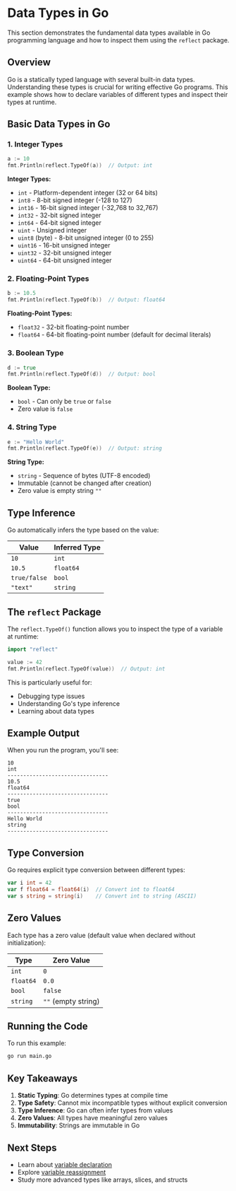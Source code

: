 # Data Types in Go

This section demonstrates the fundamental data types available in Go programming language and how to inspect them using the `reflect` package.

## Overview

Go is a statically typed language with several built-in data types. Understanding these types is crucial for writing effective Go programs. This example shows how to declare variables of different types and inspect their types at runtime.

## Basic Data Types in Go

### 1. Integer Types

```go
a := 10
fmt.Println(reflect.TypeOf(a))  // Output: int
```

**Integer Types:**

- `int` - Platform-dependent integer (32 or 64 bits)
- `int8` - 8-bit signed integer (-128 to 127)
- `int16` - 16-bit signed integer (-32,768 to 32,767)
- `int32` - 32-bit signed integer
- `int64` - 64-bit signed integer
- `uint` - Unsigned integer
- `uint8` (byte) - 8-bit unsigned integer (0 to 255)
- `uint16` - 16-bit unsigned integer
- `uint32` - 32-bit unsigned integer
- `uint64` - 64-bit unsigned integer

### 2. Floating-Point Types

```go
b := 10.5
fmt.Println(reflect.TypeOf(b))  // Output: float64
```

**Floating-Point Types:**

- `float32` - 32-bit floating-point number
- `float64` - 64-bit floating-point number (default for decimal literals)

### 3. Boolean Type

```go
d := true
fmt.Println(reflect.TypeOf(d))  // Output: bool
```

**Boolean Type:**

- `bool` - Can only be `true` or `false`
- Zero value is `false`

### 4. String Type

```go
e := "Hello World"
fmt.Println(reflect.TypeOf(e))  // Output: string
```

**String Type:**

- `string` - Sequence of bytes (UTF-8 encoded)
- Immutable (cannot be changed after creation)
- Zero value is empty string `""`

## Type Inference

Go automatically infers the type based on the value:

| Value        | Inferred Type |
| ------------ | ------------- |
| `10`         | `int`         |
| `10.5`       | `float64`     |
| `true/false` | `bool`        |
| `"text"`     | `string`      |

## The `reflect` Package

The `reflect.TypeOf()` function allows you to inspect the type of a variable at runtime:

```go
import "reflect"

value := 42
fmt.Println(reflect.TypeOf(value))  // Output: int
```

This is particularly useful for:

- Debugging type issues
- Understanding Go's type inference
- Learning about data types

## Example Output

When you run the program, you'll see:

```
10
int
--------------------------------
10.5
float64
--------------------------------
true
bool
--------------------------------
Hello World
string
--------------------------------
```

## Type Conversion

Go requires explicit type conversion between different types:

```go
var i int = 42
var f float64 = float64(i)  // Convert int to float64
var s string = string(i)    // Convert int to string (ASCII)
```

## Zero Values

Each type has a zero value (default value when declared without initialization):

| Type      | Zero Value          |
| --------- | ------------------- |
| `int`     | `0`                 |
| `float64` | `0.0`               |
| `bool`    | `false`             |
| `string`  | `""` (empty string) |

## Running the Code

To run this example:

```bash
go run main.go
```

## Key Takeaways

1. **Static Typing**: Go determines types at compile time
2. **Type Safety**: Cannot mix incompatible types without explicit conversion
3. **Type Inference**: Go can often infer types from values
4. **Zero Values**: All types have meaningful zero values
5. **Immutability**: Strings are immutable in Go

## Next Steps

- Learn about [variable declaration](../a.%20variables/i.%20declare%20and%20initialize%20variables/)
- Explore [variable reassignment](../a.%20variables/ii.%20redeclare%20another%20value%20in%20a%20variable/)
- Study more advanced types like arrays, slices, and structs
